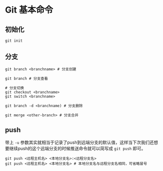 # Git 基本命令

## 初始化

```shell
git init
```

## 分支

```shell
git branch <branchname> # 分支创建

git branch # 分支查看

# 分支切换
git checkout <branchname>
git switch <branchname>

git branch -d <branchname) # 分支删除

git merge <other-branch> # 分支合并
```

## push

带上 `-u` 参数其实就相当于记录了push到远端分支的默认值，这样当下次我们还想要继续push的这个远端分支的时候推送命令就可以简写成 `git push` 即可。

```shell
git push <远程主机名> <本地分支名>:<远程分支名>
git push <远程主机名> <本地分支名> # 本地分支名与远程分支名相同，可省略冒号
```
